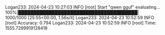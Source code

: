 Logan233: 2024-04-23 10:27:03 INFO [root] Start "qwen gguf" evaluating...
100%|███████████████████████████████████████| 1000/1000 [25:55<00:00,  1.56s/it]
Logan233: 2024-04-23 10:52:59 INFO [root] Accuracy: 0.794
Logan233: 2024-04-23 10:52:59 INFO [root] Time: 1555.7299919128418